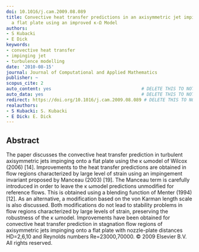 ```yaml
---
doi: 10.1016/j.cam.2009.08.089
title: Convective heat transfer predictions in an axisymmetric jet impinging onto
  a flat plate using an improved κ-Ω Model
authors:
- S Kubacki
- E Dick
keywords:
- convective heat transfer
- impinging jet
- turbulence modelling
date: '2010-08-15'
journal: Journal of Computational and Applied Mathematics
publisher: ~
scopus_cite: 2
auto_content: yes                                  # DELETE THIS TO NOT AUTO GENERATE CONTENT
auto_data: yes                                     # DELETE THIS TO NOT AUTO GENERATE METADATA
redirect: https://doi.org/10.1016/j.cam.2009.08.089 # DELETE THIS TO NOT REDIRECT
realauthors:
- S Kubacki: S. Kubacki
- E Dick: E. Dick
---
```



## Abstract
The paper discusses the convective heat transfer prediction in turbulent axisymmetric jets impinging onto a flat plate using the κ ωmodel of Wilcox (2006) [14]. Improvements to the heat transfer predictions are obtained in flow regions characterized by large level of strain using an impingement invariant proposed by Manceau (2003) [19]. The Manceau term is carefully introduced in order to leave the κ ωmodel predictions unmodified for reference flows. This is obtained using a blending function of Menter (1994) [12]. As an alternative, a modification based on the von Karman length scale is also discussed. Both modifications do not lead to stability problems in flow regions characterized by large levels of strain, preserving the robustness of the κ ωmodel. Improvements have been obtained for convective heat transfer prediction in stagnation flow regions of axisymmetric jets impinging onto a flat plate with nozzle-plate distances HD=2,6,10 and Reynolds numbers Re=23000,70000. © 2009 Elsevier B.V. All rights reserved.
